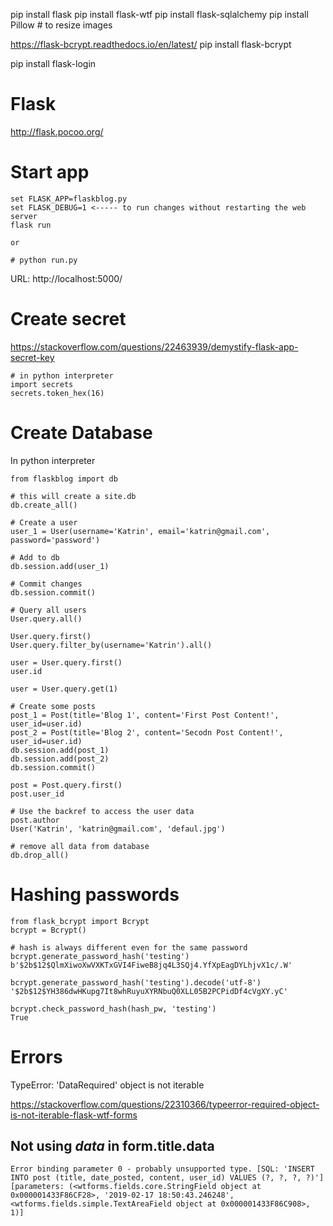 pip install flask
pip install flask-wtf
pip install flask-sqlalchemy
pip install Pillow # to resize images

https://flask-bcrypt.readthedocs.io/en/latest/
pip install flask-bcrypt

pip install flask-login

# Flask

http://flask.pocoo.org/

# Start app

```
set FLASK_APP=flaskblog.py
set FLASK_DEBUG=1 <----- to run changes without restarting the web server
flask run

or

# python run.py
```

URL: http://localhost:5000/

# Create secret

https://stackoverflow.com/questions/22463939/demystify-flask-app-secret-key

```
# in python interpreter
import secrets
secrets.token_hex(16)
```

# Create Database

In python interpreter

```
from flaskblog import db

# this will create a site.db
db.create_all()

# Create a user
user_1 = User(username='Katrin', email='katrin@gmail.com', password='password')

# Add to db
db.session.add(user_1)

# Commit changes
db.session.commit()

# Query all users
User.query.all()

User.query.first()
User.query.filter_by(username='Katrin').all()

user = User.query.first()
user.id

user = User.query.get(1)

# Create some posts
post_1 = Post(title='Blog 1', content='First Post Content!', user_id=user.id)
post_2 = Post(title='Blog 2', content='Secodn Post Content!', user_id=user.id)
db.session.add(post_1)
db.session.add(post_2)
db.session.commit()

post = Post.query.first()
post.user_id

# Use the backref to access the user data
post.author
User('Katrin', 'katrin@gmail.com', 'defaul.jpg')

# remove all data from database
db.drop_all()

```

# Hashing passwords

```
from flask_bcrypt import Bcrypt
bcrypt = Bcrypt()

# hash is always different even for the same password
bcrypt.generate_password_hash('testing')
b'$2b$12$QlmXiwoXwVXKTxGVI4FiweB8jq4L3SQj4.YfXpEagDYLhjvX1c/.W'

bcrypt.generate_password_hash('testing').decode('utf-8')
'$2b$12$YH386dwHKupg7It8whRuyuXYRNbuQ0XLL05B2PCPidDf4cVgXY.yC'

bcrypt.check_password_hash(hash_pw, 'testing')
True
```

# Errors

TypeError: 'DataRequired' object is not iterable

https://stackoverflow.com/questions/22310366/typeerror-required-object-is-not-iterable-flask-wtf-forms

## Not using _data_ in form.title.data

```
Error binding parameter 0 - probably unsupported type. [SQL: 'INSERT INTO post (title, date_posted, content, user_id) VALUES (?, ?, ?, ?)'] [parameters: (<wtforms.fields.core.StringField object at 0x000001433F86CF28>, '2019-02-17 18:50:43.246248', <wtforms.fields.simple.TextAreaField object at 0x000001433F86C908>, 1)]
```
